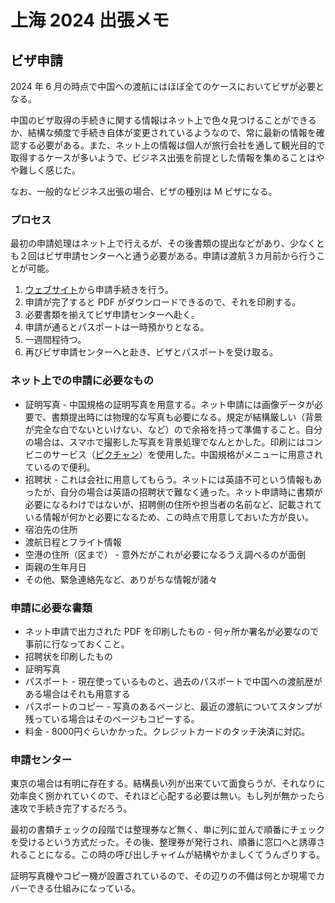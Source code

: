 # 上海 2024 出張メモ

## ビザ申請

2024 年 6 月の時点で中国への渡航にはほぼ全てのケースにおいてビザが必要となる。

中国のビザ取得の手続きに関する情報はネット上で色々見つけることができるか、結構な頻度で手続き自体が変更されているようなので、常に最新の情報を確認する必要がある。また、ネット上の情報は個人が旅行会社を通して観光目的で取得するケースが多いようで、ビジネス出張を前提とした情報を集めることはやや難しく感じた。

なお、一般的なビジネス出張の場合、ビザの種別は M ビザになる。

### プロセス

最初の申請処理はネット上で行えるが、その後書類の提出などがあり、少なくとも２回はビザ申請センターへと通う必要がある。申請は渡航３カ月前から行うことが可能。

1. [ウェブサイト](https://bio.visaforchina.cn)から申請手続きを行う。
2. 申請が完了すると PDF がダウンロードできるので、それを印刷する。
3. 必要書類を揃えてビザ申請センターへ赴く。
4. 申請が通るとパスポートは一時預かりとなる。
5. 一週間程待つ。
6. 再びビザ申請センターへと赴き、ビザとパスポートを受け取る。

### ネット上での申請に必要なもの

- 証明写真 - 中国規格の証明写真を用意する。ネット申請には画像データが必要で、書類提出時には物理的な写真も必要になる。規定が結構厳しい（背景が完全な白でないといけない、など）ので余裕を持って準備すること。自分の場合は、スマホで撮影した写真を背景処理でなんとかした。印刷にはコンビニのサービス（[ピクチャン](https://pic-chan.net/c/size/size_visa.php?use=84&con=中国&h=48&w=33)）を使用した。中国規格がメニューに用意されているので便利。
- 招聘状 - これは会社に用意してもらう。ネットには英語不可という情報もあったが、自分の場合は英語の招聘状で難なく通った。ネット申請時に書類が必要になるわけではないが、招聘側の住所や担当者の名前など、記載されている情報が何かと必要になるため、この時点で用意しておいた方が良い。
- 宿泊先の住所
- 渡航日程とフライト情報
- 空港の住所（区まで） - 意外だがこれが必要になるうえ調べるのが面倒
- 両親の生年月日
- その他、緊急連絡先など、ありがちな情報が諸々

### 申請に必要な書類

- ネット申請で出力された PDF を印刷したもの - 何ヶ所か署名が必要なので事前に行なっておくこと。
- 招聘状を印刷したもの
- 証明写真
- パスポート - 現在使っているものと、過去のパスポートで中国への渡航歴がある場合はそれも用意する
- パスポートのコピー - 写真のあるページと、最近の渡航についてスタンプが残っている場合はそのページもコピーする。
- 料金 - 8000円ぐらいかかった。クレジットカードのタッチ決済に対応。

### 申請センター

東京の場合は有明に存在する。結構長い列が出来ていて面食らうが、それなりに効率良く捌かれていくので、それほど心配する必要は無い。もし列が無かったら速攻で手続き完了するだろう。

最初の書類チェックの段階では整理券など無く、単に列に並んで順番にチェックを受けるという方式だった。その後、整理券が発行され、順番に窓口へと誘導されることになる。この時の呼び出しチャイムが結構やかましくてうんざりする。

証明写真機やコピー機が設置されているので、その辺りの不備は何とか現場でカバーできる仕組みになっている。
